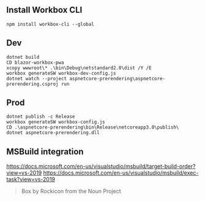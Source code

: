 ## Install Workbox CLI
`npm install workbox-cli --global`

## Dev
`dotnet build`  
`CD blazor-workbox-pwa`  
`xcopy wwwroot\* .\bin\Debug\netstandard2.0\dist /Y /E`  
`workbox generateSW workbox-dev-config.js`  
`dotnet watch --project aspnetcore-prerendering\aspnetcore-prerendering.csproj run `   

## Prod
`dotnet publish -c Release`  
`workbox generateSW workbox-config.js`  
`CD .\aspnetcore-prerendering\bin\Release\netcoreapp3.0\publish\`  
`dotnet aspnetcore-prerendering.dll`

## MSBuild integration
https://docs.microsoft.com/en-us/visualstudio/msbuild/target-build-order?view=vs-2019
https://docs.microsoft.com/en-us/visualstudio/msbuild/exec-task?view=vs-2019

> Box by Rockicon from the Noun Project
